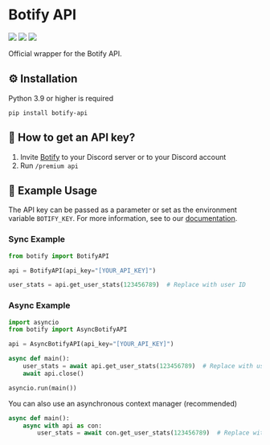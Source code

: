 # Botify API
[![](https://img.shields.io/pypi/v/botify-api.svg?style=for-the-badge&logo=pypi&color=yellow&logoColor=white)](https://pypi.org/project/botify-api/)
[![](https://img.shields.io/pypi/l/botify-api?style=for-the-badge&color=5865F2)](https://github.com/timoo4devv/botify-api/blob/main/LICENSE)
[![](https://img.shields.io/readthedocs/botify-api?style=for-the-badge)](https://botify-api.readthedocs.io/)

Official wrapper for the Botify API.

## ⚙️ Installation
Python 3.9 or higher is required
```
pip install botify-api
```

## 🔑 How to get an API key?
1. Invite [Botify](https://discord.com/oauth2/authorize?client_id=1259624304526491669&permissions=8&integration_type=0&scope=bot+applications.commands) to your Discord server or to your Discord account
2. Run `/premium api`

## 🚀 Example Usage
The API key can be passed as a parameter or set as the environment variable `BOTIFY_KEY`.
For more information, see to our [documentation](https://botify-api.readthedocs.io/).

### Sync Example
```python
from botify import BotifyAPI

api = BotifyAPI(api_key="[YOUR_API_KEY]")

user_stats = api.get_user_stats(123456789)  # Replace with user ID
```
### Async Example
```python
import asyncio
from botify import AsyncBotifyAPI

api = AsyncBotifyAPI(api_key="[YOUR_API_KEY]")

async def main():
    user_stats = await api.get_user_stats(123456789)  # Replace with user ID
    await api.close()

asyncio.run(main())
```
You can also use an asynchronous context manager (recommended)
```python
async def main():
    async with api as con:
        user_stats = await con.get_user_stats(123456789)  # Replace with user ID
```